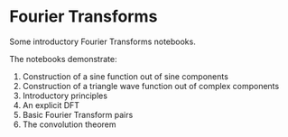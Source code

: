 Fourier Transforms
==================

Some introductory Fourier Transforms notebooks.

The notebooks demonstrate:
1. Construction of a sine function out of sine components
2. Construction of a triangle wave function out of complex components
3. Introductory principles
4. An explicit DFT
5. Basic Fourier Transform pairs
6. The convolution theorem
